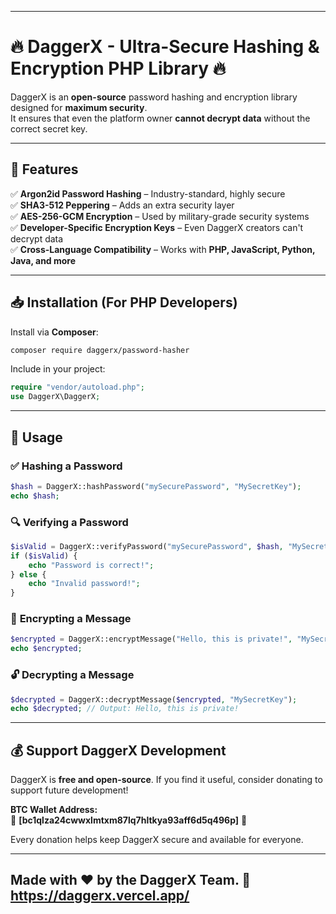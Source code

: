 
---

# 🔥 DaggerX - Ultra-Secure Hashing & Encryption PHP Library 🔥  

DaggerX is an **open-source** password hashing and encryption library designed for **maximum security**.  
It ensures that even the platform owner **cannot decrypt data** without the correct secret key.  

---

## 🚀 Features  

✅ **Argon2id Password Hashing** – Industry-standard, highly secure  
✅ **SHA3-512 Peppering** – Adds an extra security layer  
✅ **AES-256-GCM Encryption** – Used by military-grade security systems  
✅ **Developer-Specific Encryption Keys** – Even DaggerX creators can't decrypt data  
✅ **Cross-Language Compatibility** – Works with **PHP, JavaScript, Python, Java, and more**  

---

## 📥 **Installation** (For PHP Developers)  

Install via **Composer**:  
```sh
composer require daggerx/password-hasher
```

Include in your project:  
```php
require "vendor/autoload.php";
use DaggerX\DaggerX;
```

---

## 🔑 **Usage**  

### ✅ **Hashing a Password**  
```php
$hash = DaggerX::hashPassword("mySecurePassword", "MySecretKey");
echo $hash;
```

### 🔍 **Verifying a Password**  
```php
$isValid = DaggerX::verifyPassword("mySecurePassword", $hash, "MySecretKey");
if ($isValid) {
    echo "Password is correct!";
} else {
    echo "Invalid password!";
}
```

### 🔐 **Encrypting a Message**  
```php
$encrypted = DaggerX::encryptMessage("Hello, this is private!", "MySecretKey");
echo $encrypted;
```

### 🔓 **Decrypting a Message**  
```php
$decrypted = DaggerX::decryptMessage($encrypted, "MySecretKey");
echo $decrypted; // Output: Hello, this is private!
```

---

## 💰 **Support DaggerX Development**  

DaggerX is **free and open-source**. If you find it useful, consider donating to support future development!  

**BTC Wallet Address:**  
🚀 **[bc1qlza24cwwxlmtxm87lq7hltkya93aff6d5q496p]** 🚀  

Every donation helps keep DaggerX secure and available for everyone.  

---





Made with ❤️ by the DaggerX Team. 🚀  
https://daggerx.vercel.app/
---
